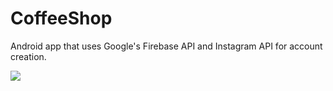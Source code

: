 # CoffeeShop
Android app that uses Google's Firebase API and Instagram API for account creation.

![](https://i.postimg.cc/rwJvfMMF/app.jpg)
